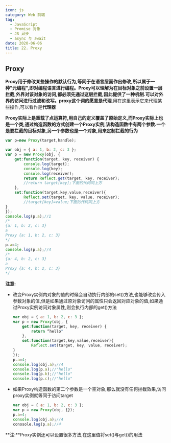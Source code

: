 ```yaml
---
icon: js
category: Web 前端
tag: 
  - JavaScript
  - Promise 对象
  - JS 异步
  - async 与 await
date: 2020-06-06
title: 22. Proxy
---
```


## Proxy



**Proxy用于修改某些操作的默认行为,等同于在语言层面作出修改,所以属于一种"元编程",即对编程语言进行编程。**Proxy可以理解为在目标对象之前设置一层拦截,外界对该对象的访问,都必须先通过这层拦截,因此提供了一种机制.可以对外界的访问进行过滤和改写。proxy这个词的愿意是**代理**,用在这里表示它来代理某些操作,可以看作是**代理器**



**Proxy实际上是重载了点运算符,用自己的定义覆盖了原始定义,而Proxy实际上也是一个类,通过构造函数的方式创建一个Proxy实例,该构造函数中有两个参数.一个是要拦截的目标对象,另一个参数也是一个对象,用来定制拦截的行为**



```js
var p=new Proxy(target,handle);
```



```js
var obj = { a: 1, b: 2, c: 3 };
var p = new Proxy(obj, {
    get:function(target, key, receiver) {
        console.log(target);
        console.log(key);
        console.log(receiver);
        return Reflect.get(target, key, receiver);
        //return target[key];下面的代码同上方
    },
    set:function(target,key,value,receiver){
        Reflect.set(target, key, value, receiver);
        //target[key]=value;下面的代码同上方
}
});
console.log(p.a);//1
/*
{a: 1, b: 2, c: 3}
a
Proxy {a: 1, b: 2, c: 3}
*/
p.a=4;
console.log(p.a);//4
/*
{a: 4, b: 2, c: 3}
a
Proxy {a: 4, b: 2, c: 3}
*/
```



**注意:**



- 改变Proxy实例内对象的值的时候会自动执行内部的set()方法,也能够改变传入参数对象的值,但是如果通过原对象访问的属性只会返回对应对象的值,如果通过Proxy实例访问对象属性,则会执行内部的get()方法

  ```js
  var obj = { a: 1, b: 2, c: 3 };
  var p = new Proxy(obj, {
      get:function(target, key, receiver) {
          return “hello"
      },
      set:function(target,key,value,receiver){
          Reflect.set(target, key, value, receiver);
  }
  });
  p.a=4;
  console.log(obj.a);//4
  console.log(p.a);//"hello"
  console.log(p.b);//"hello"
  console.log(p.c);//"hello"
  ```

- 如果Proxy构造函数的第二个参数是一个空对象,那么就没有任何拦截效果,访问proxy实例就等同于访问target

  ```js
  var obj = { a: 1, b: 2, c: 3 };
  var p = new Proxy(obj, {});
  p.a=4;
  console.log(obj.a);//4
  conosole.log(p.a);//4
  ```



**注:**Proxy实例还可以设置很多方法,在这里值将set()与get()的用法


